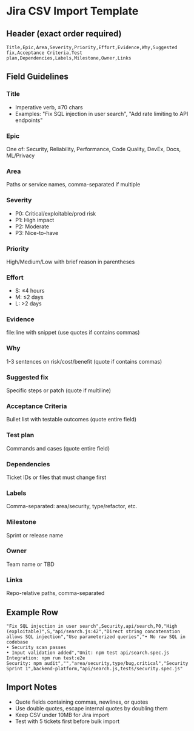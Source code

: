 # Jira CSV Import Template

## Header (exact order required)
```csv
Title,Epic,Area,Severity,Priority,Effort,Evidence,Why,Suggested fix,Acceptance Criteria,Test plan,Dependencies,Labels,Milestone,Owner,Links
```

## Field Guidelines

### Title
- Imperative verb, ≤70 chars
- Examples: "Fix SQL injection in user search", "Add rate limiting to API endpoints"

### Epic
One of: Security, Reliability, Performance, Code Quality, DevEx, Docs, ML/Privacy

### Area
Paths or service names, comma-separated if multiple

### Severity
- P0: Critical/exploitable/prod risk
- P1: High impact
- P2: Moderate
- P3: Nice-to-have

### Priority
High/Medium/Low with brief reason in parentheses

### Effort
- S: ≤4 hours
- M: ≤2 days
- L: >2 days

### Evidence
file:line with snippet (use quotes if contains commas)

### Why
1-3 sentences on risk/cost/benefit (quote if contains commas)

### Suggested fix
Specific steps or patch (quote if multiline)

### Acceptance Criteria
Bullet list with testable outcomes (quote entire field)

### Test plan
Commands and cases (quote entire field)

### Dependencies
Ticket IDs or files that must change first

### Labels
Comma-separated: area/security, type/refactor, etc.

### Milestone
Sprint or release name

### Owner
Team name or TBD

### Links
Repo-relative paths, comma-separated

## Example Row
```csv
"Fix SQL injection in user search",Security,api/search,P0,"High (exploitable)",S,"api/search.js:42","Direct string concatenation allows SQL injection","Use parameterized queries","• No raw SQL in codebase
• Security scan passes
• Input validation added","Unit: npm test api/search.spec.js
Integration: npm run test:e2e
Security: npm audit","","area/security,type/bug,critical","Security Sprint 1",backend-platform,"api/search.js,tests/security.spec.js"
```

## Import Notes
- Quote fields containing commas, newlines, or quotes
- Use double quotes, escape internal quotes by doubling them
- Keep CSV under 10MB for Jira import
- Test with 5 tickets first before bulk import
